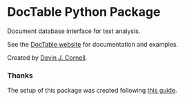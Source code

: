 

# DocTable Python Package

Document database interface for text analysis.

See the [DocTable website](https://devincornell.github.io/doctable/) for documentation and examples.

Created by [Devin J. Cornell](https://devincornell.github.io/).


### Thanks

The setup of this package was created following [this guide](https://packaging.python.org/tutorials/packaging-projects/).
